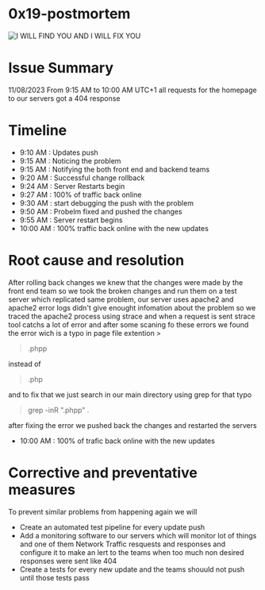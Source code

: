# 0x19-postmortem
![I WILL FIND YOU AND I WILL FIX YOU](https://miro.medium.com/max/1400/0*kHoWD7gJ0PC9GmBK.jpg)
# Issue Summary
11/08/2023 From 9:15 AM to 10:00 AM UTC+1 all requests for the homepage to our servers got a 404 response

# Timeline
- 9:10 AM : Updates push
- 9:15 AM : Noticing the problem
- 9:15 AM : Notifying the both front end and backend teams
- 9:20 AM : Successful change rollback
- 9:24 AM : Server Restarts begin
- 9:27 AM : 100% of traffic back online
- 9:30 AM : start debugging the push with the problem
- 9:50 AM : Probelm fixed and pushed the changes
- 9:55 AM : Server restart begins
- 10:00 AM : 100% traffic back online with the new updates

# Root cause and resolution
After rolling back changes we knew that the changes were made by the front end team so we took the broken changes and run them on a test server which replicated same problem, our server uses apache2 and apache2 error logs didn't give enought infomation about the problem so we traced the apache2 process using strace and when a request is sent strace tool catchs a lot of error and after some scaning fo these errors we found the error wich is a typo in page file extention >
> .phpp

instead of 

> .php

and to fix that we just search in our main directory using grep for that typo
> grep -inR ".phpp" .

after fixing the error we pushed back the changes and restarted the servers
- 10:00 AM : 100% of trafic back online with the new updates

# Corrective and preventative measures

To prevent similar problems from happening again we will 
- Create an automated test pipeline for every update push 
- Add a monitoring software to our servers which will monitor lot of things and one of them Network Traffic resquests and responses and configure it to make an lert to the teams when too much non desired responses were sent like 404
- Create a tests for every new update and the teams shouuld not push until those tests pass
